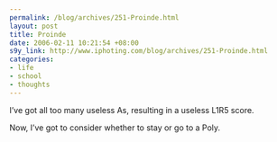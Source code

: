 ```yaml
--- 
permalink: /blog/archives/251-Proinde.html
layout: post
title: Proinde
date: 2006-02-11 10:21:54 +08:00
s9y_link: http://www.iphoting.com/blog/archives/251-Proinde.html
categories: 
- life
- school
- thoughts
---
```

<p class="whiteline"><p>I&#8217;ve got all too many useless As, resulting in a useless L1R5 score.</p>
</p><p class="break"><p>Now, I&#8217;ve got to consider whether to stay or go to a Poly.</p></p>
